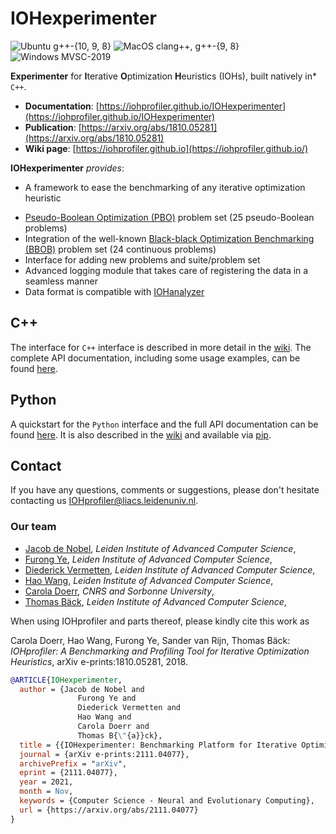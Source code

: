 # IOHexperimenter

![Ubuntu g++-{10, 9, 8}](https://github.com/IOHprofiler/IOHexperimenter/workflows/Ubuntu/badge.svg)
![MacOS clang++, g++-{9, 8}](https://github.com/IOHprofiler/IOHexperimenter/workflows/MacOS/badge.svg)
![Windows MVSC-2019](https://github.com/IOHprofiler/IOHexperimenter/workflows/Windows/badge.svg)

**Experimenter** for **I**terative **O**ptimization **H**euristics (IOHs), built natively in* `C++`.

* **Documentation**: [https://iohprofiler.github.io/IOHexperimenter](https://iohprofiler.github.io/IOHexperimenter)
* **Publication**: [https://arxiv.org/abs/1810.05281](https://arxiv.org/abs/1810.05281)
* **Wiki page**: [https://iohprofiler.github.io](https://iohprofiler.github.io/)

**IOHexperimenter** *provides*:

* A framework to ease the benchmarking of any iterative optimization heuristic
<!-- * Continuous and discrete benchmarking problems -->
* [Pseudo-Boolean Optimization (PBO)](https://iohprofiler.github.io/IOHproblem/) problem set (25 pseudo-Boolean problems)
* Integration of the well-known [Black-black Optimization Benchmarking (BBOB)](https://github.com/numbbo/coco) problem set (24 continuous problems)
* Interface for adding new problems and suite/problem set
* Advanced logging module that takes care of registering the data in a seamless manner
* Data format is compatible with [IOHanalyzer](https://github.com/IOHprofiler/IOHanalyzer)

## C++

The interface for `C++` interface is described in more detail in the [wiki](https://iohprofiler.github.io/IOHexp/Cpp/). The complete API documentation, including some usage examples, can be found [here](https://iohprofiler.github.io/IOHexperimenter/cpp).

## Python

A quickstart for the `Python` interface and the full API documentation can be found [here](https://iohprofiler.github.io/IOHexperimenter/python). It is also described in the [wiki](https://iohprofiler.github.io/IOHexp/Python/) and available via [pip](https://pypi.org/project/ioh). 

## Contact

If you have any questions, comments or suggestions, please don't hesitate contacting us <IOHprofiler@liacs.leidenuniv.nl>.

### Our team

* [Jacob de Nobel](https://www.universiteitleiden.nl/en/staffmembers/jacob-de-nobel), *Leiden Institute of Advanced Computer Science*,
* [Furong Ye](https://www.universiteitleiden.nl/en/staffmembers/furong-ye#tab-1), *Leiden Institute of Advanced Computer Science*,
* [Diederick Vermetten](https://www.universiteitleiden.nl/en/staffmembers/diederick-vermetten#tab-1), *Leiden Institute of Advanced Computer Science*,
* [Hao Wang](https://www.universiteitleiden.nl/en/staffmembers/hao-wang#tab-1), *Leiden Institute of Advanced Computer Science*,
* [Carola Doerr](http://www-desir.lip6.fr/~doerr/), *CNRS and Sorbonne University*,
* [Thomas Bäck](https://www.universiteitleiden.nl/en/staffmembers/thomas-back#tab-1), *Leiden Institute of Advanced Computer Science*,

When using IOHprofiler and parts thereof, please kindly cite this work as

Carola Doerr, Hao Wang, Furong Ye, Sander van Rijn, Thomas Bäck: *IOHprofiler: A Benchmarking and Profiling Tool for Iterative Optimization Heuristics*, arXiv e-prints:1810.05281, 2018.

```bibtex
@ARTICLE{IOHexperimenter,
  author = {Jacob de Nobel and
               Furong Ye and
               Diederick Vermetten and
               Hao Wang and
               Carola Doerr and
               Thomas B{\"{a}}ck},
  title = {{IOHexperimenter: Benchmarking Platform for Iterative Optimization Heuristics}},
  journal = {arXiv e-prints:2111.04077},
  archivePrefix = "arXiv",
  eprint = {2111.04077},
  year = 2021,
  month = Nov,
  keywords = {Computer Science - Neural and Evolutionary Computing},
  url = {https://arxiv.org/abs/2111.04077}
}
```
